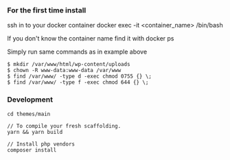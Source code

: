 ### For the first time install

ssh in to your docker container
docker exec -it <container_name> /bin/bash

If you don't know the container name find it with
docker ps

Simply run same commands as in example above
```$ mkdir /var/www/html/wp-content/plugins
$ mkdir /var/www/html/wp-content/uploads
$ chown -R www-data:www-data /var/www
$ find /var/www/ -type d -exec chmod 0755 {} \;
$ find /var/www/ -type f -exec chmod 644 {} \;
```

### Development

```
cd themes/main

// To compile your fresh scaffolding.
yarn && yarn build

// Install php vendors
composer install
```